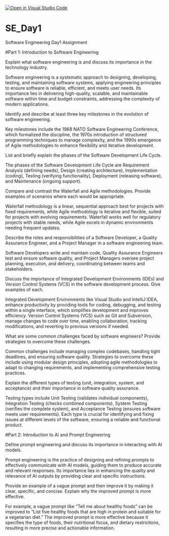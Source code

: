 [![Open in Visual Studio Code](https://classroom.github.com/assets/open-in-vscode-2e0aaae1b6195c2367325f4f02e2d04e9abb55f0b24a779b69b11b9e10269abc.svg)](https://classroom.github.com/online_ide?assignment_repo_id=15568166&assignment_repo_type=AssignmentRepo)
# SE_Day1
Software Engineering Day1 Assignment

#Part 1: Introduction to Software Engineering

Explain what software engineering is and discuss its importance in the technology industry.

Software engineering is a systematic approach to designing, developing, testing, and maintaining software systems, applying engineering principles to ensure software is reliable, efficient, and meets user needs. Its importance lies in delivering high-quality, scalable, and maintainable software within time and budget constraints, addressing the complexity of modern applications.

Identify and describe at least three key milestones in the evolution of software engineering.

Key milestones include the 1968 NATO Software Engineering Conference, which formalized the discipline, the 1970s introduction of structured programming techniques to manage complexity, and the 1990s emergence of Agile methodologies to enhance flexibility and iterative development.

List and briefly explain the phases of the Software Development Life Cycle.

The phases of the Software Development Life Cycle are Requirement Analysis (defining needs), Design (creating architecture), Implementation (coding), Testing (verifying functionality), Deployment (releasing software), and Maintenance (ongoing support).


Compare and contrast the Waterfall and Agile methodologies. Provide examples of scenarios where each would be appropriate.

Waterfall methodology is a linear, sequential approach best for projects with fixed requirements, while Agile methodology is iterative and flexible, suited for projects with evolving requirements. Waterfall works well for regulatory projects with stable needs, while Agile excels in dynamic environments needing frequent updates.

Describe the roles and responsibilities of a Software Developer, a Quality Assurance Engineer, and a Project Manager in a software engineering team.

Software Developers write and maintain code, Quality Assurance Engineers test and ensure software quality, and Project Managers oversee project planning, execution, and delivery, coordinating between teams and stakeholders.

Discuss the importance of Integrated Development Environments (IDEs) and Version Control Systems (VCS) in the software development process. Give examples of each.

Integrated Development Environments like Visual Studio and IntelliJ IDEA, enhance productivity by providing tools for coding, debugging, and testing within a single interface, which simplifies development and improves efficiency. Version Control Systems (VCS) such as Git and Subversion, manage changes to code over time, enabling collaboration, tracking modifications, and reverting to previous versions if needed.

What are some common challenges faced by software engineers? Provide strategies to overcome these challenges.

Common challenges include managing complex codebases, handling tight deadlines, and ensuring software quality. Strategies to overcome these include using modular design principles, adopting agile methodologies to adapt to changing requirements, and implementing comprehensive testing practices.

Explain the different types of testing (unit, integration, system, and acceptance) and their importance in software quality assurance.

Testing types include Unit Testing (validates individual components), Integration Testing (checks combined components), System Testing (verifies the complete system), and Acceptance Testing (ensures software meets user requirements). Each type is crucial for identifying and fixing issues at different levels of the software, ensuring a reliable and functional product.


#Part 2: Introduction to AI and Prompt Engineering


Define prompt engineering and discuss its importance in interacting with AI models.

Prompt engineering is the practice of designing and refining prompts to effectively communicate with AI models, guiding them to produce accurate and relevant responses. Its importance lies in enhancing the quality and relevance of AI outputs by providing clear and specific instructions.


Provide an example of a vague prompt and then improve it by making it clear, specific, and concise. Explain why the improved prompt is more effective.

For example, a vague prompt like “Tell me about healthy foods” can be improved to “List five healthy foods that are high in protein and suitable for a vegetarian diet.” The improved prompt is more effective because it specifies the type of foods, their nutritional focus, and dietary restrictions, resulting in more precise and actionable information.
